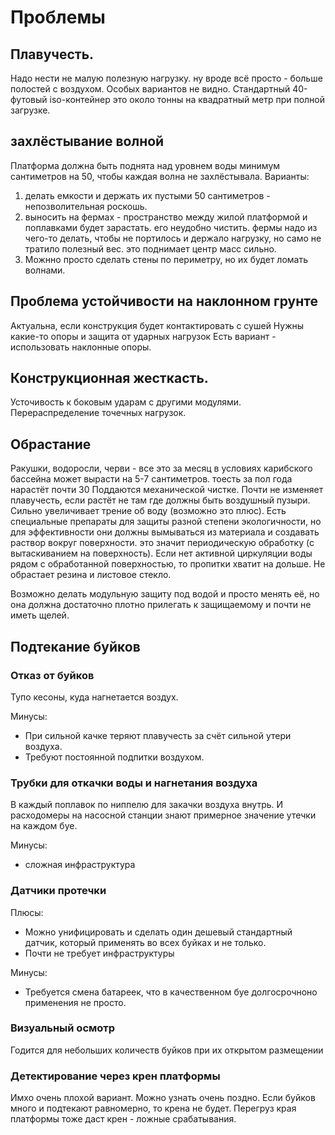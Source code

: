 # Проблемы

## Плавучесть.

Надо нести не малую полезную нагрузку. ну вроде всё просто - больше полостей с воздухом. Особых вариантов не видно.
Стандартный 40-футовый iso-контейнер это около тонны на квадратный метр при полной загрузке.

## захлёстывание волной

Платформа должна быть поднята над уровнем воды минимум сантиметров на 50, чтобы каждая волна не захлёстывала.
Варианты:
1. делать емкости и держать их пустыми 50 сантиметров - непозволительная роскошь.
2. выносить на фермах - пространство между жилой платформой и поплавками будет зарастать. его неудобно чистить.
фермы надо из чего-то делать, чтобы не портилось и держало нагрузку, но само не тратило полезный вес.
это поднимает центр масс сильно.
3. Можнно просто сделать стены по периметру, но их будет ломать волнами.

## Проблема устойчивости на наклонном грунте
Актуальна, если конструкция будет контактировать с сушей
Нужны какие-то опоры и защита от ударных нагрузок
Есть вариант - использовать наклонные опоры.

## Конструкционная жесткасть.

Усточивость к боковым ударам с другими модулями. Перераспределение точечных нагрузок.

## Обрастание

Ракушки, водоросли, черви - все это за месяц в условиях карибского бассейна может вырасти на 5-7 сантиметров. тоесть за пол года нарастёт почти 30
Поддаются механической чистке. Почти не изменяет плавучесть, если растёт не там где должны быть воздушный пузыри. Сильно увеличивает трение об воду (возможно это плюс).
Есть специальные препараты для защиты разной степени экологичности, но для эффективности они должны вымываться из материала и создавать раствор вокруг поверхности. это значит периодическую обработку (с вытаскиванием на поверхность).
Если нет активной циркуляции воды рядом с обработанной поверхностью, то пропитки хватит на дольше.
Не обрастает резина и листовое стекло.

Возможно делать модульную защиту под водой и просто менять её, но она должна достаточно плотно прилегать к защищаемому и почти не иметь щелей.


## Подтекание буйков

### Отказ от буйков

Тупо кесоны, куда нагнетается воздух.

Минусы:
* При сильной качке теряют плавучесть за счёт сильной утери воздуха.
* Требуют постоянной подпитки воздухом.

### Трубки для откачки воды и нагнетания воздуха

В каждый поплавок по ниппелю для закачки воздуха внутрь.
И расходомеры на насосной станции знают примерное значение утечки на каждом буе.

Минусы:
 * сложная инфраструктура

### Датчики протечки

Плюсы:
* Можно унифицировать и сделать один дешевый стандартный датчик, который применять во всех буйках и не только.
* Почти не требует инфраструктуры

Минусы:
* Требуется смена батареек, что в качественном буе долгосрочноно применения не просто.

### Визуальный осмотр

Годится для небольших количеств буйков при их открытом размещении

### Детектирование через крен платформы

Имхо очень плохой вариант. Можно узнать очень поздно. Если буйков много и подтекают равномерно, то крена не будет. Перегруз края платформы тоже даст крен - ложные срабатывания.
